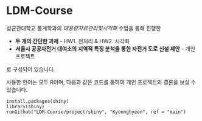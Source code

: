 # LDM-Course

성균관대학교 통계학과의 *대용량자료관리및시각화* 수업을 통해 진행한

- **두 개의 간단한 과제** - HW1. 전처리 & HW2. 시각화
- **서울시 공공자전거 대여소의 지역적 특징 분석을 통한 자전거 도로 신설 제안** - 개인 프로젝트

로 구성되어 있습니다.

사용한 언어는 모두 R이며, 다음과 같은 코드를 통하여 개인 프로젝트의 결론을 보실 수 있습니다.

```
install.packages(shiny)
library(shiny)
runGithub("LDM-Course/project/shiny", "Kyounghyeon", ref = "main") 
```
